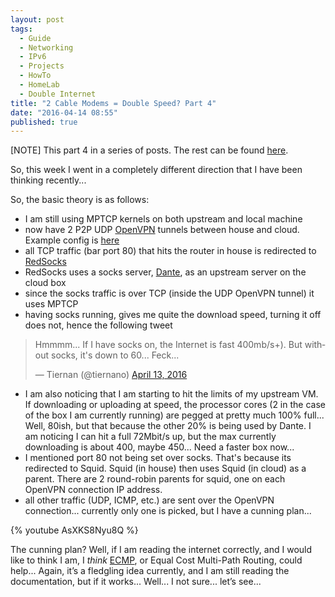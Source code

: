 ```yaml
---
layout: post
tags: 
  - Guide
  - Networking
  - IPv6
  - Projects
  - HowTo
  - HomeLab
  - Double Internet
title: "2 Cable Modems = Double Speed? Part 4"
date: "2016-04-14 08:55"
published: true
---
```


[NOTE] This part 4 in a series of posts. The rest can be found [here](https://www.tiernanotoole.ie/tag/Double%Internet/).

So, this week I went in a completely different direction that I have been thinking recently...


So, the basic theory is as follows:

* I am still using MPTCP kernels on both upstream and local machine
* now have 2 P2P UDP [OpenVPN][2] tunnels between house and cloud. Example config is [here][1]
* all TCP traffic (bar port 80) that hits the router in house is redirected to [RedSocks][3]
* RedSocks uses a socks server, [Dante][4], as an upstream server on the cloud box
* since the socks traffic is over TCP (inside the UDP OpenVPN tunnel) it uses MPTCP
* having socks running, gives me quite the download speed, turning it off does not, hence the following tweet

<blockquote class="twitter-tweet" data-lang="en"><p lang="en" dir="ltr">Hmmmm... If I have socks on, the Internet is fast 400mb/s+). But without socks, it&#39;s down to 60... Feck...</p>&mdash; Tiernan (@tiernano) <a href="https://twitter.com/tiernano/status/720186883905626112">April 13, 2016</a></blockquote>
<script async src="//platform.twitter.com/widgets.js" charset="utf-8"></script>

* I am also noticing that I am starting to hit the limits of my upstream VM. If downloading or uploading at speed, the processor cores (2 in the case of the box I am currently running) are pegged at pretty much 100% full... Well, 80ish, but that because the other 20% is being used by Dante. I am noticing I can hit a full 72Mbit/s up, but the max currently downloading is about 400, maybe 450... Need a faster box now...
* I mentioned port 80 not being set over socks. That's because its redirected to Squid. Squid (in house) then uses Squid (in cloud) as a parent. There are 2 round-robin parents for squid, one on each OpenVPN connection IP address.
* all other traffic (UDP, ICMP, etc.) are sent over the OpenVPN connection... currently only one is picked, but I have a cunning plan...

{% youtube AsXKS8Nyu8Q %}

The cunning plan? Well, if I am reading the internet correctly, and I would like to think I am, I *think* [ECMP][5], or Equal Cost Multi-Path Routing, could help... Again, it’s a fledgling idea currently, and I am still reading the documentation, but if it works... Well... I not sure... let’s see...


[1]:https://gist.github.com/tiernano/09c6928d1d8f6752ea84fd895451bbe5
[2]:http://www.openvpn.net
[3]:https://github.com/darkk/redsocks
[4]:http://www.inet.no/dante/
[5]:https://en.wikipedia.org/wiki/Equal-cost_multi-path_routing
